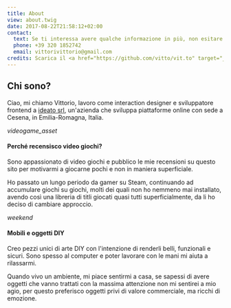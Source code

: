 ```yaml
---
title: About
view: about.twig
date: 2017-08-22T21:58:12+02:00
contact:
  text: Se ti interessa avere qualche informazione in più, non esitare a contattarmi
  phone: +39 320 1852742
  email: vittorivittorio@gmail.com
credits: Scarica il <a href="https://github.com/vitto/vit.to" target="_blank">codice sorgente</a> di questo sito
---
```


## Chi sono?

Ciao, mi chiamo Vittorio, lavoro come interaction designer e sviluppatore frontend a [ideato srl](http://www.ideato.it), un'azienda che sviluppa piattaforme online con sede a Cesena, in Emilia-Romagna, Italia.

<div class="row row--margin-top">

  <div class="row__column">
    <div class="row__header">
      <i class="row__icon material-icons">videogame_asset</i>
      <h4 class="row__title">
        Perché recensisco video giochi?
      </h4>
    </div>
    <p class="row__text">
      Sono appassionato di video giochi e pubblico le mie recensioni su questo sito per motivarmi a giocarne pochi e non in maniera superficiale.
    </p>
    <p class="row__text">
      Ho passato un lungo periodo da gamer su Steam, continuando ad accumulare giochi su giochi, molti dei quali non ho nemmeno mai installato, avendo così una libreria di titli giocati quasi tutti superficialmente, da li ho deciso di cambiare approccio.
    </p>
  </div>

  <div class="row__column">
    <div class="row__header">
      <i class="row__icon material-icons">weekend</i>
      <h4 class="row__title">
        Mobili e oggetti DIY
      </h4>
    </div>
    <p class="row__text">
      Creo pezzi unici di arte DIY con l'intenzione di renderli belli, funzionali e sicuri. Sono spesso al computer e poter lavorare con le mani mi aiuta a rilassarmi.
    </p>
    <p class="row__text">
      Quando vivo un ambiente, mi piace sentirmi a casa, se sapessi di avere oggetti che vanno trattati con la massima attenzione non mi sentirei a mio agio, per questo preferisco oggetti privi di valore commerciale, ma ricchi di emozione.
    </p>
  </div>

</div>
